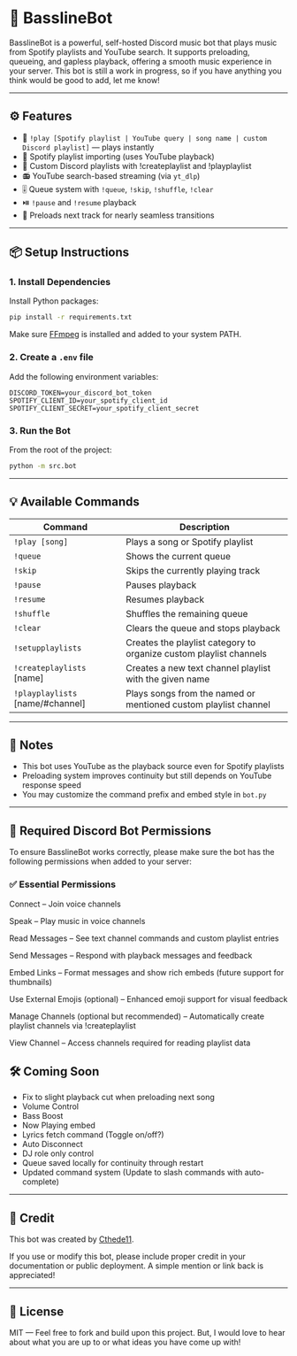 # 🎵 BasslineBot

BasslineBot is a powerful, self-hosted Discord music bot that plays music from Spotify playlists and YouTube search. It supports preloading, queueing, and gapless playback, offering a smooth music experience in your server. This bot is still a work in progress, so if you have anything you think would be good to add, let me know! 

---

## ⚙️ Features

- 🔗 `!play [Spotify playlist | YouTube query | song name | custom Discord playlist]` — plays instantly
- 📄 Spotify playlist importing (uses YouTube playback)
- 🎵 Custom Discord playlists with !createplaylist and !playplaylist
- 📻 YouTube search-based streaming (via `yt_dlp`)
- 🎚️ Queue system with `!queue`, `!skip`, `!shuffle`, `!clear`
- ⏯️ `!pause` and `!resume` playback
- 🚀 Preloads next track for nearly seamless transitions

---

## 📦 Setup Instructions

### 1. Install Dependencies

Install Python packages:

```bash
pip install -r requirements.txt
```

Make sure [FFmpeg](https://ffmpeg.org/download.html) is installed and added to your system PATH.

### 2. Create a `.env` file

Add the following environment variables:

```
DISCORD_TOKEN=your_discord_bot_token
SPOTIFY_CLIENT_ID=your_spotify_client_id
SPOTIFY_CLIENT_SECRET=your_spotify_client_secret
```

### 3. Run the Bot

From the root of the project:

```bash
python -m src.bot
```

---

## 💡 Available Commands

| Command                           | Description                                                          |
|-----------------------------------|----------------------------------------------------------------------|
| `!play [song]`                    | Plays a song or Spotify playlist                                     |
| `!queue`                          | Shows the current queue                                              |
| `!skip`                           | Skips the currently playing track                                    |
| `!pause`                          | Pauses playback                                                      |
| `!resume`                         | Resumes playback                                                     |
| `!shuffle`                        | Shuffles the remaining queue                                         |
| `!clear`                          | Clears the queue and stops playback                                  |
| `!setupplaylists`                 | Creates the playlist category to organize custom playlist channels   |
| `!createplaylists` [name]         | Creates a new text channel playlist with the given name              |
| `!playplaylists` [name/#channel]  | Plays songs from the named or mentioned custom playlist channel      |

---

## 📌 Notes

- This bot uses YouTube as the playback source even for Spotify playlists
- Preloading system improves continuity but still depends on YouTube response speed
- You may customize the command prefix and embed style in `bot.py`

---

## 🔐 Required Discord Bot Permissions
To ensure BasslineBot works correctly, please make sure the bot has the following permissions when added to your server:

### ✅ Essential Permissions
Connect – Join voice channels

Speak – Play music in voice channels

Read Messages – See text channel commands and custom playlist entries

Send Messages – Respond with playback messages and feedback

Embed Links – Format messages and show rich embeds (future support for thumbnails)

Use External Emojis (optional) – Enhanced emoji support for visual feedback

Manage Channels (optional but recommended) – Automatically create playlist channels via !createplaylist

View Channel – Access channels required for reading playlist data


## 🛠️ Coming Soon

- Fix to slight playback cut when preloading next song
- Volume Control
- Bass Boost
- Now Playing embed
- Lyrics fetch command (Toggle on/off?)
- Auto Disconnect
- DJ role only control
- Queue saved locally for continuity through restart
- Updated command system (Update to slash commands with auto-complete)

---

## 🙏 Credit

This bot was created by [Cthede11](https://github.com/Cthede11).

If you use or modify this bot, please include proper credit in your documentation or public deployment. A simple mention or link back is appreciated!

---
## 📜 License

MIT — Feel free to fork and build upon this project. But, I would love to hear about what you are up to or what ideas you have come up with!
